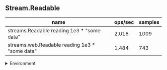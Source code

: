 ## Stream.Readable

|name|ops/sec|samples|
|-|-|-|
|streams.Readable reading 1e3 * "some data"|2,016|1009|
|streams.web.Readable reading 1e3 * "some data"|1,484|743|


<details>
<summary>Environment</summary>

* __Machine:__ linux x64 | 4 vCPUs | 7.6GB Mem
* __Run:__ Fri Oct 17 2025 17:09:10 GMT+0000 (Coordinated Universal Time)
* __Node:__ `v20.19.5`
</details>

<!--
{"environment":{"platform":"linux","arch":"x64","cpus":4,"totalMemory":7.59783935546875},"benchmarks":[{"name":"streams.Readable reading 1e3 * \"some data\"","samples":1009,"opsSec":2016.8333546786528},{"name":"streams.web.Readable reading 1e3 * \"some data\"","samples":743,"opsSec":1484.298925154023}]}-->
